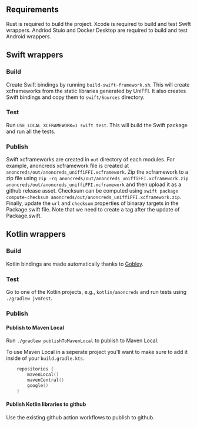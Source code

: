 ## Requirements

Rust is required to build the project. Xcode is required to build and test Swift wrappers.
Andriod Stuio and Docker Desktop are required to build and test Android wrappers.

## Swift wrappers

### Build

Create Swift bindings by running `build-swift-framework.sh`. This will create xcframeworks from the
static libraries generated by UniFFI. It also creates Swift bindings and copy them to `swift/Sources` directory.

### Test

Run `USE_LOCAL_XCFRAMEWORK=1 swift test`. This will build the Swift package and run all the tests.

### Publish

Swift xcframeworks are created in `out` directory of each modules.
For example, anoncreds xcframework file is created at `anoncreds/out/anoncreds_uniffiFFI.xcframework`.
Zip the xcframework to a zip file using `zip -rq anoncreds/out/anoncreds_uniffiFFI.xcframework.zip anoncreds/out/anoncreds_uniffiFFI.xcframework` and then upload it as a github release asset. Checksum can be computed using `swift package compute-checksum anoncreds/out/anoncreds_uniffiFFI.xcframework.zip`. Finally, update the `url` and `checksum` properties of binaray targets in the Package.swift file. Note that we need to create a tag after the update of Package.swift.

## Kotlin wrappers

### Build

Kotlin bindings are made automatically thanks to [Gobley](https://gobley.dev/).

### Test

Go to one of the Kotlin projects, e.g., `kotlin/anoncreds` and run tests using `./gradlew jvmTest`.

### Publish

#### Publish to Maven Local

Run `./gradlew publishToMavenLocal` to publish to Maven Local.

To use Maven Local in a seperate project you'll want to make sure to add it inside of your `build.gradle.kts`.
```kotlin
    repositories {
        mavenLocal()
        mavenCentral()
        google()
    }
```

#### Publish Kotlin libraries to github

Use the existing github action workflows to publish to github.
